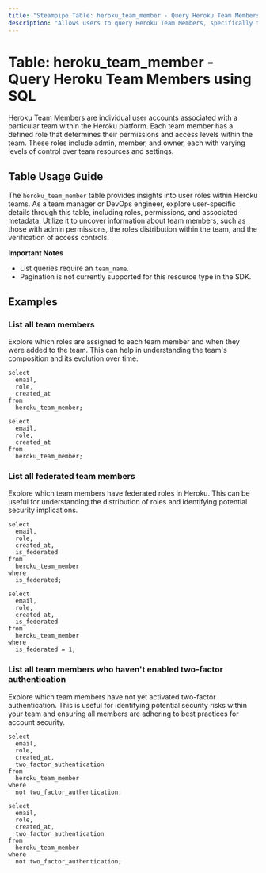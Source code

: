 ```yaml
---
title: "Steampipe Table: heroku_team_member - Query Heroku Team Members using SQL"
description: "Allows users to query Heroku Team Members, specifically the user roles and permissions within a team, providing insights into team structure and access control."
---
```


# Table: heroku_team_member - Query Heroku Team Members using SQL

Heroku Team Members are individual user accounts associated with a particular team within the Heroku platform. Each team member has a defined role that determines their permissions and access levels within the team. These roles include admin, member, and owner, each with varying levels of control over team resources and settings.

## Table Usage Guide

The `heroku_team_member` table provides insights into user roles within Heroku teams. As a team manager or DevOps engineer, explore user-specific details through this table, including roles, permissions, and associated metadata. Utilize it to uncover information about team members, such as those with admin permissions, the roles distribution within the team, and the verification of access controls.

**Important Notes**
- List queries require an `team_name`.
- Pagination is not currently supported for this resource type in the SDK.

## Examples

### List all team members
Explore which roles are assigned to each team member and when they were added to the team. This can help in understanding the team's composition and its evolution over time.

```sql+postgres
select
  email,
  role,
  created_at
from
  heroku_team_member;
```

```sql+sqlite
select
  email,
  role,
  created_at
from
  heroku_team_member;
```

### List all federated team members
Explore which team members have federated roles in Heroku. This can be useful for understanding the distribution of roles and identifying potential security implications.

```sql+postgres
select
  email,
  role,
  created_at,
  is_federated
from
  heroku_team_member
where
  is_federated;
```

```sql+sqlite
select
  email,
  role,
  created_at,
  is_federated
from
  heroku_team_member
where
  is_federated = 1;
```

### List all team members who haven't enabled two-factor authentication
Explore which team members have not yet activated two-factor authentication. This is useful for identifying potential security risks within your team and ensuring all members are adhering to best practices for account security.

```sql+postgres
select
  email,
  role,
  created_at,
  two_factor_authentication
from
  heroku_team_member
where
  not two_factor_authentication;
```

```sql+sqlite
select
  email,
  role,
  created_at,
  two_factor_authentication
from
  heroku_team_member
where
  not two_factor_authentication;
```